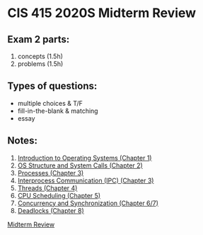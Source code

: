 # CIS 415 2020S Midterm Review

## Exam 2 parts:
 1. concepts (1.5h)
 2. problems (1.5h)
 
## Types of questions:
* multiple choices & T/F
* fill-in-the-blank & matching
* essay

## Notes:
1. [Introduction to Operating Systems (Chapter 1)](https://github.com/missystem/cis415review/blob/master/lecturenotes01.md)
2. [OS Structure and System Calls (Chapter 2)](https://github.com/missystem/cis415review/blob/master/lecturenotes02.md)
3. [Processes (Chapter 3)](https://github.com/missystem/cis415review/blob/master/lecturenotes03.md)
4. [Interprocess Communication (IPC) (Chapter 3)](https://github.com/missystem/cis415review/blob/master/lecturenotes04.md)
5. [Threads (Chapter 4)](https://github.com/missystem/cis415review/blob/master/lecturenotes05.md)
6. [CPU Scheduling (Chapter 5)](https://github.com/missystem/cis415review/blob/master/lecturenotes06.md)
7. [Concurrency and Synchronization (Chapter 6/7)](https://github.com/missystem/cis415review/blob/master/lecturenotes07.md)
8. [Deadlocks (Chapter 8)](https://github.com/missystem/cis415review/blob/master/lecturenotes08.md)


[Midterm Review](https://github.com/missystem/cis415review/blob/master/midtermreview.md)













